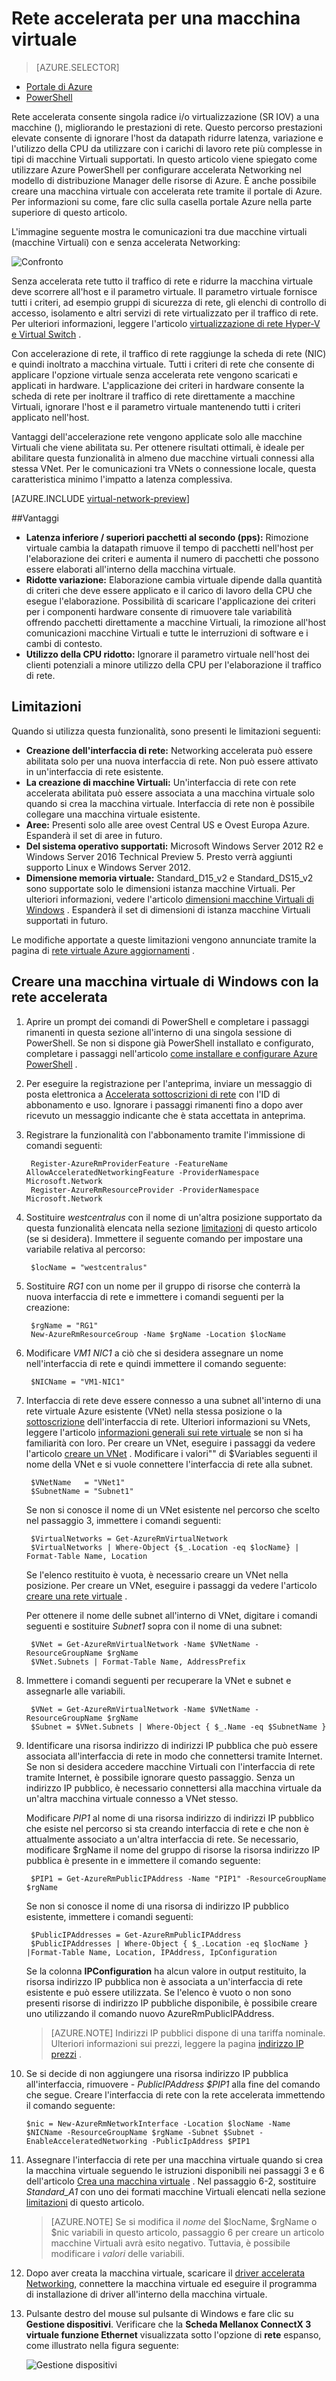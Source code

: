 <properties 
   pageTitle="Accelerazione di rete per una macchina virtuale - PowerShell | Microsoft Azure"
   description="Informazioni su come configurare accelerata rete per una macchina virtuale Azure tramite PowerShell."
   services="virtual-network"
   documentationCenter="na"
   authors="jimdial"
   manager="carmonm"
   editor=""
   tags="azure-resource-manager"
/>
<tags 
   ms.service="virtual-network"
   ms.devlang="na"
   ms.topic="article"
   ms.tgt_pltfrm="na"
   ms.workload="infrastructure-services"
   ms.date="09/23/2016"
   ms.author="jdial" />

# <a name="accelerated-networking-for-a-virtual-machine"></a>Rete accelerata per una macchina virtuale

> [AZURE.SELECTOR]
- [Portale di Azure](virtual-network-accelerated-networking-portal.md)
- [PowerShell](virtual-network-accelerated-networking-powershell.md)

Rete accelerata consente singola radice i/o virtualizzazione (SR IOV) a una macchine (), migliorando le prestazioni di rete. Questo percorso prestazioni elevate consente di ignorare l'host da datapath ridurre latenza, variazione e l'utilizzo della CPU da utilizzare con i carichi di lavoro rete più complesse in tipi di macchine Virtuali supportati. In questo articolo viene spiegato come utilizzare Azure PowerShell per configurare accelerata Networking nel modello di distribuzione Manager delle risorse di Azure. È anche possibile creare una macchina virtuale con accelerata rete tramite il portale di Azure. Per informazioni su come, fare clic sulla casella portale Azure nella parte superiore di questo articolo.

L'immagine seguente mostra le comunicazioni tra due macchine virtuali (macchine Virtuali) con e senza accelerata Networking:

![Confronto](./media/virtual-network-accelerated-networking-powershell/image1.png)

Senza accelerata rete tutto il traffico di rete e ridurre la macchina virtuale deve scorrere all'host e il parametro virtuale. Il parametro virtuale fornisce tutti i criteri, ad esempio gruppi di sicurezza di rete, gli elenchi di controllo di accesso, isolamento e altri servizi di rete virtualizzato per il traffico di rete. Per ulteriori informazioni, leggere l'articolo [virtualizzazione di rete Hyper-V e Virtual Switch](https://technet.microsoft.com/library/jj945275.aspx) .

Con accelerazione di rete, il traffico di rete raggiunge la scheda di rete (NIC) e quindi inoltrato a macchina virtuale. Tutti i criteri di rete che consente di applicare l'opzione virtuale senza accelerata rete vengono scaricati e applicati in hardware. L'applicazione dei criteri in hardware consente la scheda di rete per inoltrare il traffico di rete direttamente a macchine Virtuali, ignorare l'host e il parametro virtuale mantenendo tutti i criteri applicato nell'host.

Vantaggi dell'accelerazione rete vengono applicate solo alle macchine Virtuali che viene abilitata su. Per ottenere risultati ottimali, è ideale per abilitare questa funzionalità in almeno due macchine virtuali connessi alla stessa VNet.  Per le comunicazioni tra VNets o connessione locale, questa caratteristica minimo l'impatto a latenza complessiva.

[AZURE.INCLUDE [virtual-network-preview](../../includes/virtual-network-preview.md)]

##<a name="benefits"></a>Vantaggi

- **Latenza inferiore / superiori pacchetti al secondo (pps):** Rimozione virtuale cambia la datapath rimuove il tempo di pacchetti nell'host per l'elaborazione dei criteri e aumenta il numero di pacchetti che possono essere elaborati all'interno della macchina virtuale.
- **Ridotte variazione:** Elaborazione cambia virtuale dipende dalla quantità di criteri che deve essere applicato e il carico di lavoro della CPU che esegue l'elaborazione. Possibilità di scaricare l'applicazione dei criteri per i componenti hardware consente di rimuovere tale variabilità offrendo pacchetti direttamente a macchine Virtuali, la rimozione all'host comunicazioni macchine Virtuali e tutte le interruzioni di software e i cambi di contesto.
- **Utilizzo della CPU ridotto:** Ignorare il parametro virtuale nell'host dei clienti potenziali a minore utilizzo della CPU per l'elaborazione il traffico di rete.

## <a name="limitations"></a>Limitazioni

Quando si utilizza questa funzionalità, sono presenti le limitazioni seguenti:
 
- **Creazione dell'interfaccia di rete:** Networking accelerata può essere abilitata solo per una nuova interfaccia di rete.  Non può essere attivato in un'interfaccia di rete esistente.
- **La creazione di macchine Virtuali:** Un'interfaccia di rete con rete accelerata abilitata può essere associata a una macchina virtuale solo quando si crea la macchina virtuale. Interfaccia di rete non è possibile collegare una macchina virtuale esistente.
- **Aree:** Presenti solo alle aree ovest Central US e Ovest Europa Azure. Espanderà il set di aree in futuro.
- **Del sistema operativo supportati:** Microsoft Windows Server 2012 R2 e Windows Server 2016 Technical Preview 5. Presto verrà aggiunti supporto Linux e Windows Server 2012.
- **Dimensione memoria virtuale:** Standard_D15_v2 e Standard_DS15_v2 sono supportate solo le dimensioni istanza macchine Virtuali. Per ulteriori informazioni, vedere l'articolo [dimensioni macchine Virtuali di Windows](../virtual-machines/virtual-machines-windows-sizes.md) . Espanderà il set di dimensioni di istanza macchine Virtuali supportati in futuro.

Le modifiche apportate a queste limitazioni vengono annunciate tramite la pagina di [rete virtuale Azure aggiornamenti](https://azure.microsoft.com/updates/accelerated-networking-in-preview) .

## <a name="create-a-windows-vm-with-accelerated-networking"></a>Creare una macchina virtuale di Windows con la rete accelerata

1. Aprire un prompt dei comandi di PowerShell e completare i passaggi rimanenti in questa sezione all'interno di una singola sessione di PowerShell. Se non si dispone già PowerShell installato e configurato, completare i passaggi nell'articolo [come installare e configurare Azure PowerShell](../powershell-install-configure.md) .
2. Per eseguire la registrazione per l'anteprima, inviare un messaggio di posta elettronica a [Accelerata sottoscrizioni di rete](mailto:axnpreview@microsoft.com?subject=Request%20to%20enable%20subscription%20%3csubscription%20id%3e) con l'ID di abbonamento e uso. Ignorare i passaggi rimanenti fino a dopo aver ricevuto un messaggio indicante che è stata accettata in anteprima.
3. Registrare la funzionalità con l'abbonamento tramite l'immissione di comandi seguenti:

        Register-AzureRmProviderFeature -FeatureName AllowAcceleratedNetworkingFeature -ProviderNamespace Microsoft.Network
        Register-AzureRmResourceProvider -ProviderNamespace Microsoft.Network

4. Sostituire *westcentralus* con il nome di un'altra posizione supportato da questa funzionalità elencata nella sezione [limitazioni](#limitations) di questo articolo (se si desidera). Immettere il seguente comando per impostare una variabile relativa al percorso:

        $locName = "westcentralus"

5. Sostituire *RG1* con un nome per il gruppo di risorse che conterrà la nuova interfaccia di rete e immettere i comandi seguenti per la creazione:

        $rgName = "RG1"
        New-AzureRmResourceGroup -Name $rgName -Location $locName

6. Modificare *VM1 NIC1* a ciò che si desidera assegnare un nome nell'interfaccia di rete e quindi immettere il comando seguente:

        $NICName = "VM1-NIC1"

7. Interfaccia di rete deve essere connesso a una subnet all'interno di una rete virtuale Azure esistente (VNet) nella stessa posizione o la [sottoscrizione](../azure-glossary-cloud-terminology.md#subscription) dell'interfaccia di rete. Ulteriori informazioni su VNets, leggere l'articolo [informazioni generali sui rete virtuale](virtual-networks-overview.md) se non si ha familiarità con loro. Per creare un VNet, eseguire i passaggi da vedere l'articolo [creare un VNet](virtual-networks-create-vnet-arm-ps.md) . Modificare i valori"" di $Variables seguenti il nome della VNet e si vuole connettere l'interfaccia di rete alla subnet.

        $VNetName   = "VNet1"
        $SubnetName = "Subnet1"

    Se non si conosce il nome di un VNet esistente nel percorso che scelto nel passaggio 3, immettere i comandi seguenti:
        
        $VirtualNetworks = Get-AzureRmVirtualNetwork
        $VirtualNetworks | Where-Object {$_.Location -eq $locName} | Format-Table Name, Location
        
    Se l'elenco restituito è vuota, è necessario creare un VNet nella posizione. Per creare un VNet, eseguire i passaggi da vedere l'articolo [creare una rete virtuale](virtual-networks-create-vnet-arm-ps.md) .

    Per ottenere il nome delle subnet all'interno di VNet, digitare i comandi seguenti e sostituire *Subnet1* sopra con il nome di una subnet:
        
        $VNet = Get-AzureRmVirtualNetwork -Name $VNetName -ResourceGroupName $rgName
        $VNet.Subnets | Format-Table Name, AddressPrefix

8. Immettere i comandi seguenti per recuperare la VNet e subnet e assegnarle alle variabili.

        $VNet = Get-AzureRmVirtualNetwork -Name $VNetName -ResourceGroupName $rgName
        $Subnet = $VNet.Subnets | Where-Object { $_.Name -eq $SubnetName }

9. Identificare una risorsa indirizzo di indirizzi IP pubblica che può essere associata all'interfaccia di rete in modo che connettersi tramite Internet. Se non si desidera accedere macchine Virtuali con l'interfaccia di rete tramite Internet, è possibile ignorare questo passaggio. Senza un indirizzo IP pubblico, è necessario connettersi alla macchina virtuale da un'altra macchina virtuale connesso a VNet stesso. 

    Modificare *PIP1* al nome di una risorsa indirizzo di indirizzi IP pubblico che esiste nel percorso si sta creando interfaccia di rete e che non è attualmente associato a un'altra interfaccia di rete. Se necessario, modificare $rgName il nome del gruppo di risorse la risorsa indirizzo IP pubblica è presente in e immettere il comando seguente:

        $PIP1 = Get-AzureRmPublicIPAddress -Name "PIP1" -ResourceGroupName $rgName

    Se non si conosce il nome di una risorsa di indirizzo IP pubblico esistente, immettere i comandi seguenti:

        $PublicIPAddresses = Get-AzureRmPublicIPAddress
        $PublicIPAddresses | Where-Object { $_.Location -eq $locName } |Format-Table Name, Location, IPAddress, IpConfiguration

    Se la colonna **IPConfiguration** ha alcun valore in output restituito, la risorsa indirizzo IP pubblica non è associata a un'interfaccia di rete esistente e può essere utilizzata. Se l'elenco è vuoto o non sono presenti risorse di indirizzo IP pubbliche disponibile, è possibile creare uno utilizzando il comando nuovo AzureRmPublicIPAddress.

    >[AZURE.NOTE] Indirizzi IP pubblici dispone di una tariffa nominale. Ulteriori informazioni sui prezzi, leggere la pagina [indirizzo IP prezzi](https://azure.microsoft.com/pricing/details/ip-addresses) .
10. Se si decide di non aggiungere una risorsa indirizzo IP pubblica all'interfaccia, rimuovere *- PublicIPAddress $PIP1* alla fine del comando che segue. Creare l'interfaccia di rete con la rete accelerata immettendo il comando seguente:

        $nic = New-AzureRmNetworkInterface -Location $locName -Name $NICName -ResourceGroupName $rgName -Subnet $Subnet -EnableAcceleratedNetworking -PublicIpAddress $PIP1 

11. Assegnare l'interfaccia di rete per una macchina virtuale quando si crea la macchina virtuale seguendo le istruzioni disponibili nei passaggi 3 e 6 dell'articolo [Crea una macchina virtuale](../virtual-machines/virtual-machines-windows-ps-create.md) . Nel passaggio 6-2, sostituire *Standard_A1* con uno dei formati macchine Virtuali elencati nella sezione [limitazioni](#limitations) di questo articolo.

    >[AZURE.NOTE] Se si modifica il *nome* del $locName, $rgName o $nic variabili in questo articolo, passaggio 6 per creare un articolo macchine Virtuali avrà esito negativo. Tuttavia, è possibile modificare i *valori* delle variabili.

12. Dopo aver creata la macchina virtuale, scaricare il [driver accelerata Networking](https://gallery.technet.microsoft.com/Azure-Accelerated-471b5d84), connettere la macchina virtuale ed eseguire il programma di installazione di driver all'interno della macchina virtuale.

13. Pulsante destro del mouse sul pulsante di Windows e fare clic su **Gestione dispositivi**. Verificare che la **Scheda Mellanox ConnectX 3 virtuale funzione Ethernet** visualizzata sotto l'opzione di **rete** espanso, come illustrato nella figura seguente:

    ![Gestione dispositivi](./media/virtual-network-accelerated-networking-powershell/image2.png)